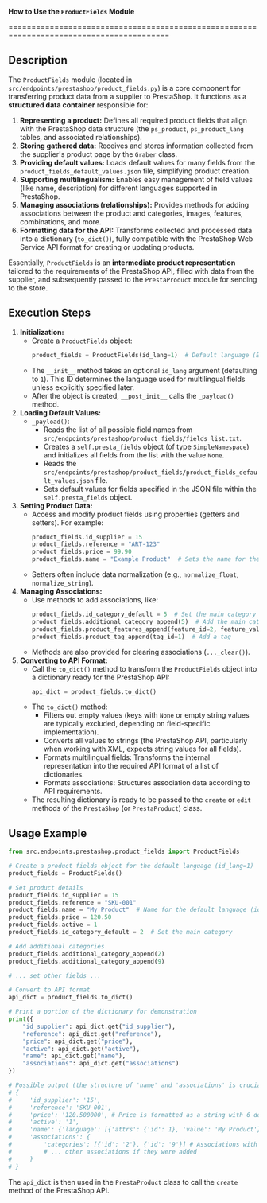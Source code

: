 **How to Use the `ProductFields` Module**

=========================================================================================

**Description**
-------------------------
The `ProductFields` module (located in `src/endpoints/prestashop/product_fields.py`)  is a core component for transferring product data from a supplier to PrestaShop. It functions as a **structured data container** responsible for:

1. **Representing a product:** Defines all required product fields that align with the PrestaShop data structure (the `ps_product`, `ps_product_lang` tables, and associated relationships).
2. **Storing gathered data:** Receives and stores information collected from the supplier's product page by the `Graber` class.
3. **Providing default values:** Loads default values for many fields from the `product_fields_default_values.json` file, simplifying product creation.
4. **Supporting multilingualism:** Enables easy management of field values (like name, description) for different languages supported in PrestaShop.
5. **Managing associations (relationships):** Provides methods for adding associations between the product and categories, images, features, combinations, and more.
6. **Formatting data for the API:** Transforms collected and processed data into a dictionary (`to_dict()`), fully compatible with the PrestaShop Web Service API format for creating or updating products.

Essentially, `ProductFields` is an **intermediate product representation** tailored to the requirements of the PrestaShop API, filled with data from the supplier, and subsequently passed to the `PrestaProduct` module for sending to the store.

**Execution Steps**
-------------------------
1. **Initialization:**
   - Create a `ProductFields` object:
     ```python
     product_fields = ProductFields(id_lang=1)  # Default language (English in this example)
     ```
   - The `__init__` method takes an optional `id_lang` argument (defaulting to `1`). This ID determines the language used for multilingual fields unless explicitly specified later.
   - After the object is created, `__post_init__` calls the `_payload()` method.
2. **Loading Default Values:**
   - `_payload()`:
     - Reads the list of all possible field names from `src/endpoints/prestashop/product_fields/fields_list.txt`.
     - Creates a `self.presta_fields` object (of type `SimpleNamespace`) and initializes all fields from the list with the value `None`.
     - Reads the `src/endpoints/prestashop/product_fields/product_fields_default_values.json` file.
     - Sets default values for fields specified in the JSON file within the `self.presta_fields` object.
3. **Setting Product Data:**
   - Access and modify product fields using properties (getters and setters). For example:
     ```python
     product_fields.id_supplier = 15
     product_fields.reference = "ART-123"
     product_fields.price = 99.90
     product_fields.name = "Example Product"  # Sets the name for the specified language (id_lang)
     ```
   - Setters often include data normalization (e.g., `normalize_float`, `normalize_string`).
4. **Managing Associations:**
   - Use methods to add associations, like:
     ```python
     product_fields.id_category_default = 5  # Set the main category
     product_fields.additional_category_append(5)  # Add the main category to the list of associations
     product_fields.product_features_append(feature_id=2, feature_value_id=8)  # Add a feature
     product_fields.product_tag_append(tag_id=1)  # Add a tag
     ```
   - Methods are also provided for clearing associations (`..._clear()`).
5. **Converting to API Format:**
   - Call the `to_dict()` method to transform the `ProductFields` object into a dictionary ready for the PrestaShop API:
     ```python
     api_dict = product_fields.to_dict()
     ```
   - The `to_dict()` method:
     - Filters out empty values (keys with `None` or empty string values are typically excluded, depending on field-specific implementation).
     - Converts all values to strings (the PrestaShop API, particularly when working with XML, expects string values for all fields).
     - Formats multilingual fields: Transforms the internal representation into the required API format of a list of dictionaries.
     - Formats associations: Structures association data according to API requirements.
   - The resulting dictionary is ready to be passed to the `create` or `edit` methods of the `PrestaShop` (or `PrestaProduct`) class.

**Usage Example**
-------------------------

```python
from src.endpoints.prestashop.product_fields import ProductFields

# Create a product fields object for the default language (id_lang=1)
product_fields = ProductFields()

# Set product details
product_fields.id_supplier = 15
product_fields.reference = "SKU-001"
product_fields.name = "My Product"  # Name for the default language (id_lang=1)
product_fields.price = 120.50
product_fields.active = 1
product_fields.id_category_default = 2  # Set the main category

# Add additional categories
product_fields.additional_category_append(2)
product_fields.additional_category_append(9)

# ... set other fields ...

# Convert to API format
api_dict = product_fields.to_dict()

# Print a portion of the dictionary for demonstration
print({
    "id_supplier": api_dict.get("id_supplier"),
    "reference": api_dict.get("reference"),
    "price": api_dict.get("price"),
    "active": api_dict.get("active"),
    "name": api_dict.get("name"),
    "associations": api_dict.get("associations")
})

# Possible output (the structure of 'name' and 'associations' is crucial):
# {
#     'id_supplier': '15',
#     'reference': 'SKU-001',
#     'price': '120.500000', # Price is formatted as a string with 6 decimal places
#     'active': '1',
#     'name': {'language': [{'attrs': {'id': 1}, 'value': 'My Product'}]}, # Multilingual field format
#     'associations': {
#         'categories': [{'id': '2'}, {'id': '9'}] # Associations with categories
#         # ... other associations if they were added
#     }
# }
```

The `api_dict` is then used in the `PrestaProduct` class to call the `create` method of the PrestaShop API.